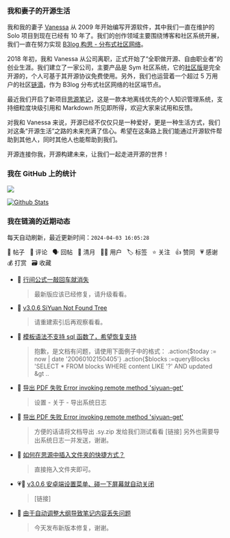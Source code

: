 ### 我和妻子的开源生活

我和我的妻子 [Vanessa](https://github.com/Vanessa219) 从 2009 年开始编写开源软件，其中我们一直在维护的 Solo 项目到现在已经有 10 年了。我们的创作领域主要围绕博客和社区系统开展，我们一直在努力实现 [B3log 构思 - 分布式社区网络](https://ld246.com/article/1546941897596)。

2018 年初，我和 Vanessa 从公司离职，正式开始了“全职做开源、自由职业者”的创业生涯。我们建立了一家公司，主要产品是 Sym 社区系统，它的[社区版](https://github.com/88250/symphony)是完全开源的，个人可基于其开源协议免费使用。另外，我们也运营着一个超过 5 万用户的社区[链滴](https://ld246.com)，作为 B3log 分布式社区网络的社区端节点。

最近我们开启了新项目[思源笔记](https://github.com/siyuan-note/siyuan)，这是一款本地离线优先的个人知识管理系统，支持细粒度块级引用和 Markdown 所见即所得，欢迎大家来试用和反馈。

对我和 Vanessa 来说，开源已经不仅仅只是一种爱好，更是一种生活方式，我们对这条“开源生活”之路的未来充满了信心。希望在这条路上我们能通过开源软件帮助到其他人，同时其他人也能帮助到我们。

开源连接你我，开源构建未来，让我们一起走进开源的世界！

### 我在 GitHub 上的统计

<a title="Hits" target="_blank" href="https://github.com/88250/88250"><img src="https://hits.b3log.org/88250/88250.svg"></a>

[![Github Stats](https://github-readme-stats.vercel.app/api?username=88250&theme=tokyonight&show_icons=true)](https://github.com/88250)

<!--events start -->

### 我在链滴的近期动态

每天自动刷新，最近更新时间：`2024-04-03 16:05:28`

📝 帖子 &nbsp; 💬 评论 &nbsp; 🗣 回帖 &nbsp; 🌙 清月 &nbsp; 👨‍💻 用户 &nbsp; 🏷️ 标签 &nbsp; ⭐️ 关注 &nbsp; 👍 赞同 &nbsp; 💗 感谢 &nbsp; 💰 打赏 &nbsp; 🗃 收藏

* 💬 [行间公式一敲回车就消失](https://ld246.com/article/1712128219731/comment/1712128368364#comments)

  > 最新版应该已经修复，请升级看看。
* 💬 [v3.0.6 SiYuan Not Found Tree](https://ld246.com/article/1712127900436/comment/1712128290101#comments)

  > 请重建索引后再观察看看。
* 💬 [模板语法不支持 sql 函数了，希望恢复支持](https://ld246.com/article/1712117460760/comment/1712126736391#comments)

  > 抱歉，是文档有问题，请使用下面例子中的格式： .action{$today := now | date '20060102150405'} .action{$blocks :=queryBlocks 'SELECT * FROM blocks WHERE content LIKE '?' AND updated &gt ..
* 💬 [导出 PDF 失败 Error invoking remote method 'siyuan-get'](https://ld246.com/article/1712044803581/comment/1712113052171#comments)

  > 设置 - 关于 - 导出系统日志
* 💬 [导出 PDF 失败 Error invoking remote method 'siyuan-get'](https://ld246.com/article/1712044803581/comment/1712111630094#comments)

  > 方便的话请将文档导出 .sy.zip 发给我们测试看看 [链接] 另外也需要导出系统日志一并发送，谢谢。
* 💬 [如何在思源中插入文件夹的快捷方式？](https://ld246.com/article/1712105694485/comment/1712106088086#comments)

  > 直接拖入文件夹即可。
* 💗💬 [v3.0.6 安卓端设置菜单、碰一下屏幕就自动关闭](https://ld246.com/article/1712103804858/comment/1712105156522#comments)

  > [链接]
* 💬 [由于自动调整大纲导致笔记内容丢失问题](https://ld246.com/article/1712081537162/comment/1712099417246#comments)

  > 今天发布新版本修复，谢谢。


<!--events end -->
